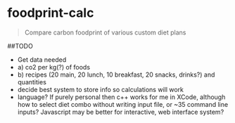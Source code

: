 foodprint-calc
==============

> Compare carbon foodprint of various custom diet plans

##TODO
+ Get data needed
+	a) co2 per kg(?) of foods
+	b) recipes (20 main, 20 lunch, 10 breakfast, 20 snacks, drinks?) and quantities
+ decide best system to store info so calculations will work
+ language? If purely personal then c++ works for me in XCode, although how to select diet combo without writing input file, or ~35 command line inputs? Javascript may be better for interactive, web interface system? 

